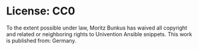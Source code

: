 # License: CC0

To the extent possible under law, Moritz Bunkus has waived all
copyright and related or neighboring rights to Univention Ansible
snippets. This work is published from: Germany.

